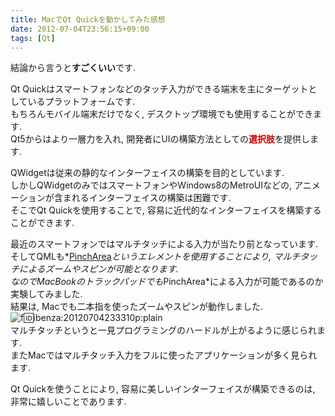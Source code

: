 ```yaml
---
title: MacでQt Quickを動かしてみた感想
date: 2012-07-04T23:56:15+09:00
tags: [Qt]
---
```


結論から言うと<span style="font-weight:bold">すごくいい</span>です\.

Qt Quickはスマートフォンなどのタッチ入力ができる端末を主にターゲットとしているプラットフォームです\.  
もちろんモバイル端末だけでなく, デスクトップ環境でも使用することができます\.  
Qt5からはより一層力を入れ, 開発者にUIの構築方法としての<span style="color: #cc0000;font-weight:bold">選択肢</span>を提供します\.

QWidgetは従来の静的なインターフェイスの構築を目的としています\.  
しかしQWidgetのみではスマートフォンやWindows8のMetroUIなどの, アニメーションが含まれるインターフェイスの構築は困難です\.  
そこでQt Quickを使用することで, 容易に近代的なインターフェイスを構築することができます\.

最近のスマートフォンではマルチタッチによる入力が当たり前となっています\.  
そしてQMLも*[PinchArea](http://doc-snapshot.qt-project.org/4.8/qml-pincharea.html)*というエレメントを使用することにより, マルチタッチによるズームやスピンが可能となります\.  
なのでMacBookのトラックパッドでも*PinchArea*による入力が可能であるのか実験してみました\.  
結果は, Macでも二本指を使ったズームやスピンが動作しました\.  
![f:id:ibenza:20120704233310p:plain](/2012/07/04/20120704233310.png)  
マルチタッチというと一見プログラミングのハードルが上がるように感じられます\.  
またMacではマルチタッチ入力をフルに使ったアプリケーションが多く見られます\.

Qt Quickを使うことにより, 容易に美しいインターフェイスが構築できるのは, 非常に嬉しいことであります\.

